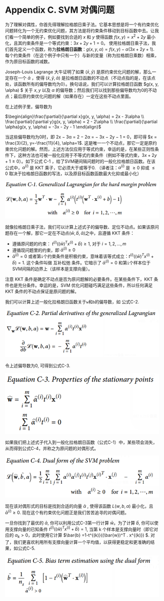 # Appendix C. SVM 对偶问题

 为了理解对偶性，你首先得理解拉格朗日乘子法。它基本思想是将一个有约束优化问题转化为一个无约束优化问题，其方法是将约束条件移动到目标函数中去。让我们看一个简单的例子，例如要找到合适的 $x$ 和 $y$ 使得函数 $f(x, y) = x^2 + 2y$ 最小化，且其约束条件是一个等式约束：$3x + 2y + 1 = 0$。 使用拉格朗日乘子法，我们首先定义一个函数，称为**拉格朗日函数**：$g(x, y, \alpha) = f(x, y) - \alpha(3x + 2y + 1)$.  每个约束条件（在这个例子中只有一个）与新的变量（称为拉格朗日乘数）相乘，作为原目标函数的减数。

Joseph-Louis Lagrange 大牛证明了如果 $(\bar{x}, \bar{y})$ 是原约束优化问题的解，那么一定存在一个 $\bar{\alpha}$ ，使得 $(\bar{x}, \bar{y}, \bar{\alpha})$ 是拉格朗日函数的不动点（不动点指的是，在该点处，该函数所有的偏导数均为0）。换句话说，我们可以计算拉格朗日函数 $g(x, y, \alpha) $ 关于 $x, y$ 以及 $\alpha$ 的偏导数；然后我们可以找到那些偏导数均为0的不动点；最后原约束优化问题的解（如果存在）一定在这些不动点里面。

在上述例子里，偏导数为 

$\begin{align}\frac{\partial}{\partial x}g(x, y, \alpha) = 2x - 3\alpha \\ \frac{\partial}{\partial y}g(x, y, \alpha) = 2 - 2\alpha \\ \frac{\partial}{\partial \alpha}g(x, y, \alpha) = -3x - 2y - 1 \end{align}$  

当这些偏导数均为0时，即 2x − 3α = 2 − 2α = − 3x − 2y − 1 = 0，即可得 $x = \frac{3}{2}, y=-\frac{11}{4}, \alpha=1$. 这是唯一一个不动点，那它一定是原约束优化问题的解。然而，上述方法仅应用于等式约束，幸运的是，在某些正则性条件下，这种方法也可被一般化应用于不等式约束条件（例如不等式约束，$3x + 2y + 1 \geq 0$）。如下公式 C-1 ，给了SVM硬间隔问题时的一般化拉格朗日函数。在该公式中，$\alpha^{(i)}$ 是 KKT 乘子，它必须大于或等于0. （译者注：$\alpha^{(i)}$ 是 $\geq0$ 抑或 $\leq0$ 取决于拉格朗日函数的写法，以及原目标函数函数最大化抑或最小化）

![公式C-1](../images/Appendix/E_C-1.png)

就像拉格朗日乘子法，我们可以计算上述式子的偏导数、定位不动点。如果该原问题存在一个解，那它一定在不动点$(\bar{w}, \bar{b}, \bar{\alpha})$之中，且遵循 KKT 条件：

- 遵循原问题的约束： $t^{(i)}((\bar{w})^T x^{(i)} +\bar{b}) \geq 1$, 对于 $i = 1, 2, ..., m$
- 遵循现问题里的约束，即 $\bar{\alpha}^{(i)} \geq 0$
-  $\bar{\alpha}^{(i)} = 0$ 或者第`i`个约束条件是积极约束，意味着该等式成立：$t^{(i)}((\bar{w})^T x^{(i)} +\bar{b}) = 1$. 这个条件叫做 互补松弛 条件。它暗示了 $\bar{\alpha}^{(i)} = 0$ 和第`i`个样本位于SVM间隔的边界上（该样本是支撑向量）。

注意 KKT 条件是确定不动点是否为原问题解的必要条件。在某些条件下，KKT 条件也是充分条件。幸运的是，SVM 优化问题碰巧满足这些条件，所以任何满足 KKT 条件的不动点保证是原问题的解。

我们可以计算上述一般化拉格朗日函数关于`w`和`b`的偏导数，如 公式C-2.

![公式C-2](../images/Appendix/E_C-2.png)

令上述偏导数为0, 可得到公式C-3.

![公式C-3](../images/Appendix/E_C-3.png)

如果我们把上述式子代入到一般化拉格朗日函数（公式C-1）中，某些项会消失，从而得到公式C-4，并称之为原问题的对偶形式。

![公式C-4](../images/Appendix/E_C-4.png)

现在该对偶形式的目标是找到合适的向量 $\bar{\alpha}$ , 使得该函数 $L(w, b, \alpha)$ 最小化，且 $\bar{\alpha}^{(i)} \geq 0$. 现在这个有约束优化问题正是我们苦苦追寻的对偶问题。

一旦你找到了最优的 $\bar{\alpha}$, 你可以利用公式C-3第一行计算 $\bar{w}$。为了计算 $\bar{b}$, 你可以使用支撑向量的已知条件 $t^{(i)}((\bar{w})^T x^{(i)} +\bar{b}) = 1$, 当第 k 个样本是支撑向量时（即它对应的 $\alpha_k > 0$，此时使用它计算 $\bar{b} =1-t^{(k)}((\bar{w})^T . x^{(k)}) $. 对了，我们更喜欢利用所有支撑向量计算一个平均值，以获得更稳定和更准确的结果，如公式C-5.

![公式C-5](../images/Appendix/E_C-5.png)

